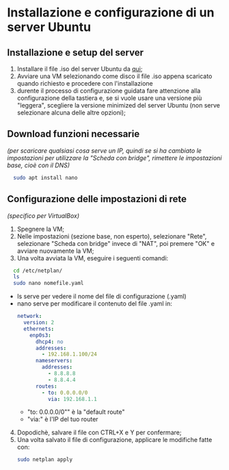 # Installazione e configurazione di un server Ubuntu

## Installazione e setup del server

1. Installare il file .iso del server Ubuntu da [qui]("https://www.ubuntu-it.org/download");
2. Avviare una VM selezionando come disco il file .iso appena scaricato quando richiesto e procedere con l'installazione
3. durente il processo di configurazione guidata fare attenzione alla configurazione della tastiera e, se si vuole usare una versione più "leggera", scegliere la versione minimized del server Ubuntu (non serve selezionare alcuna delle altre opzioni);

## Download funzioni necessarie

_(per scaricare qualsiasi cosa serve un IP, quindi se si ha cambiato le impostazioni per utilizzare la "Scheda con bridge", rimettere le impostazioni base, cioè con il DNS)_

```bash
  sudo apt install nano
```

## Configurazione delle impostazioni di rete

_(specifico per VirtualBox)_

1. Spegnere la VM;
2. Nelle impostazioni (sezione base, non esperto), selezionare "Rete", selezionare "Scheda con bridge" invece di "NAT", poi premere "OK" e avviare nuovamente la VM;
3. Una volta avviata la VM, eseguire i seguenti comandi:

```bash
  cd /etc/netplan/
  ls
  sudo nano nomefile.yaml
```

- ls serve per vedere il nome del file di configurazione (.yaml)
- nano serve per modificare il contenuto del file .yaml in:
  ```yaml
  network:
    version: 2
    ethernets:
      enp0s3:
        dhcp4: no
        addresses:
          - 192.168.1.100/24
        nameservers:
          addresses:
            - 8.8.8.8
            - 8.8.4.4
        routes:
          - to: 0.0.0.0/0
            via: 192.168.1.1
  ```
  - "to: 0.0.0.0/0"" è la "default route"
  - "via:" è l'IP del tuo router

4. Dopodichè, salvare il file con CTRL+X e Y per confermare;
5. Una volta salvato il file di configurazione, applicare le modifiche fatte con:
   ```bash
   sudo netplan apply
   ```
